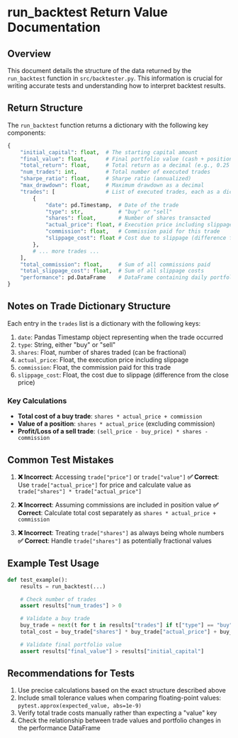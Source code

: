 # run_backtest Return Value Documentation

## Overview

This document details the structure of the data returned by the `run_backtest` function in `src/backtester.py`. This information is crucial for writing accurate tests and understanding how to interpret backtest results.

## Return Structure

The `run_backtest` function returns a dictionary with the following key components:

```python
{
    "initial_capital": float,  # The starting capital amount
    "final_value": float,      # Final portfolio value (cash + positions)
    "total_return": float,     # Total return as a decimal (e.g., 0.25 for 25%)
    "num_trades": int,         # Total number of executed trades
    "sharpe_ratio": float,     # Sharpe ratio (annualized)
    "max_drawdown": float,     # Maximum drawdown as a decimal
    "trades": [                # List of executed trades, each as a dictionary
        {
            "date": pd.Timestamp,  # Date of the trade
            "type": str,           # "buy" or "sell"
            "shares": float,       # Number of shares transacted
            "actual_price": float, # Execution price including slippage
            "commission": float,   # Commission paid for this trade
            "slippage_cost": float # Cost due to slippage (difference from close price)
        },
        # ... more trades ...
    ],
    "total_commission": float,     # Sum of all commissions paid
    "total_slippage_cost": float,  # Sum of all slippage costs
    "performance": pd.DataFrame    # DataFrame containing daily portfolio performance
}
```

## Notes on Trade Dictionary Structure

Each entry in the `trades` list is a dictionary with the following keys:

1. `date`: Pandas Timestamp object representing when the trade occurred
2. `type`: String, either "buy" or "sell"
3. `shares`: Float, number of shares traded (can be fractional)
4. `actual_price`: Float, the execution price including slippage
5. `commission`: Float, the commission paid for this trade
6. `slippage_cost`: Float, the cost due to slippage (difference from the close price)

### Key Calculations

- **Total cost of a buy trade**: `shares * actual_price + commission`
- **Value of a position**: `shares * actual_price` (excluding commission)
- **Profit/Loss of a sell trade**: `(sell_price - buy_price) * shares - commission`

## Common Test Mistakes

1. **❌ Incorrect**: Accessing `trade["price"]` or `trade["value"]`
   **✅ Correct**: Use `trade["actual_price"]` for price and calculate value as `trade["shares"] * trade["actual_price"]`

2. **❌ Incorrect**: Assuming commissions are included in position value
   **✅ Correct**: Calculate total cost separately as `shares * actual_price + commission`

3. **❌ Incorrect**: Treating `trade["shares"]` as always being whole numbers
   **✅ Correct**: Handle `trade["shares"]` as potentially fractional values

## Example Test Usage

```python
def test_example():
    results = run_backtest(...)

    # Check number of trades
    assert results["num_trades"] > 0

    # Validate a buy trade
    buy_trade = next(t for t in results["trades"] if t["type"] == "buy")
    total_cost = buy_trade["shares"] * buy_trade["actual_price"] + buy_trade["commission"]

    # Validate final portfolio value
    assert results["final_value"] > results["initial_capital"]
```

## Recommendations for Tests

1. Use precise calculations based on the exact structure described above
2. Include small tolerance values when comparing floating-point values: `pytest.approx(expected_value, abs=1e-9)`
3. Verify total trade costs manually rather than expecting a "value" key
4. Check the relationship between trade values and portfolio changes in the performance DataFrame

